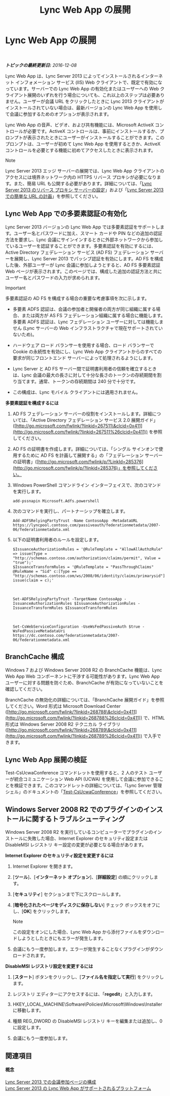 ﻿---
title: Lync Web App の展開
TOCTitle: Lync Web App の展開
ms:assetid: b6301e98-051c-4e4b-8e10-ec922a8f508a
ms:mtpsurl: https://technet.microsoft.com/ja-jp/library/JJ205190(v=OCS.15)
ms:contentKeyID: 48273333
ms.date: 12/10/2016
mtps_version: v=OCS.15
ms.translationtype: HT
---

# Lync Web App の展開

 

_**トピックの最終更新日:** 2016-12-08_

Lync Web App は、Lync Server 2013 によってインストールされるインターネット インフォメーション サービス (IIS) Web クライアントで、既定で有効になっています。サーバーでの Lync Web App の有効化またはユーザーへの Web クライアント展開のいずれを行う場合についても、これ以上のステップは必要ありません。ユーザーが会議 URL をクリックしたときに Lync 2013 クライアントがインストールされていない場合は、最新バージョンの Lync Web App を使用して会議に参加するためのオプションが表示されます。

Lync Web App の音声、ビデオ、および共有機能には、Microsoft ActiveX コントロールが必要です。ActiveX コントロールは、事前にインストールするか、プロンプトが表示されたときにユーザーがインストールすることができます。このプロンプトは、ユーザーが初めて Lync Web App を使用するときか、ActiveX コントロールを必要とする機能に初めてアクセスしたときに表示されます。

> [!NOTE]
> Lync Server 2013 エッジ サーバーの展開では、Lync Web App クライアントのアクセスには境界ネットワーク内の HTTPS リバース プロキシが必要になります。また、簡易 URL も公開する必要があります。詳細については、「<a href="lync-server-2013-setting-up-reverse-proxy-servers.md">Lync Server 2013 のリバース プロキシ サーバーの設定</a>」および「<a href="lync-server-2013-planning-for-simple-urls.md">Lync Server 2013 での簡単な URL の計画</a>」を参照してください。


## Lync Web App での多要素認証の有効化

Lync Server 2013 バージョンの Lync Web App では多要素認証をサポートします。ユーザー名とパスワードに加え、スマート カードや PIN などの追加の認証方法を要求し、Lync 会議にサインインするときに外部ネットワークから参加しているユーザーを認証することができます。多要素認証を有効にするには、Active Directory フェデレーション サービス (AD FS) フェデレーション サーバーを展開し、Lync Server 2013 でパッシブ認証を有効にします。AD FS を構成した後、外部ユーザーが Lync 会議に参加しようとすると、AD FS 多要素認証 Web ページが表示されます。このページでは、構成した追加の認証方法と共にユーザー名とパスワードの入力が求められます。


> [!IMPORTANT]
> 多要素認証の AD FS を構成する場合の重要な考慮事項を次に示します。 
> <UL>
> <LI>
> <P>多要素 ADFS 認証は、会議の参加者と開催者の両方が同じ組織に属する場合、または両方が AS FS フェデレーション組織に属する場合に機能します。多要素 ADFS 認証は、Lync フェデレーション ユーザーに対しては機能しません (Lync サーバーの Web インフラストラクチャで現在サポートされていないため)。</P>
> <LI>
> <P>ハードウェア ロード バランサーを使用する場合、ロード バランサーで Cookie の永続性を有効にし、Lync Web App クライアントからのすべての要求が同じフロントエンド サーバーによって処理されるようにします。</P>
> <LI>
> <P>Lync Server と AD FS サーバー間で証明書利用者の信頼を確立するときは、Lync 会議の最大の長さに対して十分な長さのトークンの存続期間を割り当てます。通常、トークンの存続期間は 240 分で十分です。</P>
> <LI>
> <P>この構成は、Lync モバイル クライアントには適用されません。</P></LI></UL>



**多要素認証を構成するには**

1.  AD FS フェデレーション サーバーの役割をインストールします。詳細については、「Active Directory フェデレーション サービス 2.0 展開ガイド」([http://go.microsoft.com/fwlink/?linkid=267511\&clcid=0x411](http://go.microsoft.com/fwlink/?linkid=267511%26clcid=0x411)) を参照してください。

2.  AD FS の証明書を作成します。詳細については、「シングル サインオンで使用するために AD FS を計画して展開する」の「フェデレーション サーバーの証明書」([http://go.microsoft.com/fwlink/p/?LinkId=285376](http://go.microsoft.com/fwlink/p/?linkid=285376)」を参照してください。

3.  Windows PowerShell コマンドライン インターフェイスで、次のコマンドを実行します。
    
        add-pssnapin Microsoft.Adfs.powershell

4.  次のコマンドを実行し、パートナーシップを確立します。
    
        Add-ADFSRelyingPartyTrust -Name ContosoApp -MetadataURL https://lyncpool.contoso.com/passiveauth/federationmetadata/2007-06/federationmetadata.xml

5.  以下の証明書利用者のルールを設定します。
    
        $IssuanceAuthorizationRules = '@RuleTemplate = "AllowAllAuthzRule" => issue(Type = "http://schemas.contoso.com/authorization/claims/permit", Value = "true");'
        $IssuanceTransformRules = '@RuleTemplate = "PassThroughClaims" @RuleName = "Sid" c:[Type == "http://schemas.contoso.com/ws/2008/06/identity/claims/primarysid"]=> issue(claim = c);'

       &nbsp;
    
        Set-ADFSRelyingPartyTrust -TargetName ContosoApp -IssuanceAuthorizationRules $IssuanceAuthorizationRules -IssuanceTransformRules $IssuanceTransformRules

       &nbsp;
    
        Set-CsWebServiceConfiguration -UseWsFedPassiveAuth $true -WsFedPassiveMetadataUri https://dc.contoso.com/federationmetadata/2007-06/federationmetadata.xml

## BranchCache 構成

Windows 7 および Windows Server 2008 R2 の BranchCache 機能は、Lync Web App Web コンポーネントに干渉する可能性があります。Lync Web App ユーザーに対する問題を防ぐため、BranchCache が有効になっていないことを確認してください。

BranchCache の無効化の詳細については、「BranchCache 展開ガイド」を参照してください。Word 形式は Microsoft Download Center ([http://go.microsoft.com/fwlink/?linkid=268788\&clcid=0x411](http://go.microsoft.com/fwlink/?linkid=268788%26clcid=0x411)) で、HTML 形式は Windows Server 2008 R2 テクニカル ライブラリ ([http://go.microsoft.com/fwlink/?linkid=268789\&clcid=0x411](http://go.microsoft.com/fwlink/?linkid=268789%26clcid=0x411)) で入手できます。

## Lync Web App 展開の検証

Test-CsUcwaConference コマンドレットを使用すると、2 人のテスト ユーザーが統合コミュニケーション Web API (UCWA) を使用して会議に参加できることを検証できます。このコマンドレットの詳細については、「Lync Server 管理シェル」のドキュメントの「[Test-CsUcwaConference](https://docs.microsoft.com/en-us/powershell/module/skype/Test-CsUcwaConference)」を参照してください。

## Windows Server 2008 R2 でのプラグインのインストールに関するトラブルシューティング

Windows Server 2008 R2 を実行しているコンピューターでプラグインのインストールに失敗した場合、Internet Explorer のセキュリティ設定または DisableMSI レジストリ キー設定の変更が必要となる場合があります。

**Internet Explorer のセキュリティ設定を変更するには**

1.  Internet Explorer を開きます。

2.  \[**ツール**\]、\[**インターネット オプション**\]、\[**詳細設定**\] の順にクリックします。

3.  \[**セキュリティ**\] セクションまで下にスクロールします。

4.  \[**暗号化されたページをディスクに保存しない**\] チェック ボックスをオフにし、\[**OK**\] をクリックします。
    
    > [!NOTE]
    > この設定をオンにした場合、Lync Web App から添付ファイルをダウンロードしようとしたときにもエラーが発生します。


5.  会議にもう一度参加します。エラーが発生することなくプラグインがダウンロードされます。

**DisableMSI レジストリ設定を変更するには**

1.  \[**スタート**\] ボタンをクリックし、\[**ファイル名を指定して実行**\] をクリックします。

2.  レジストリ エディターにアクセスするには、「**regedit**」と入力します。

3.  HKEY\_LOCAL\_MACHINE\\Software\\Policies\\Microsoft\\Windows\\Installer に移動します。

4.  種類 REG\_DWORD の DisableMSI レジストリ キーを編集または追加し、0 に設定します。

5.  会議にもう一度参加します。

## 関連項目

#### 概念

[Lync Server 2013 での会議参加ページの構成](lync-server-2013-configuring-the-meeting-join-page.md)  
[Lync Server 2013 の Lync Web App がサポートされるプラットフォーム](lync-server-2013-lync-web-app-supported-platforms.md)

